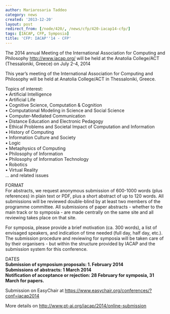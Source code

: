 ```yaml
---
author: Mariarosaria Taddeo
category: news
created: '2013-12-20'
layout: post
redirect_from: [/node/420/, /news/cfp/420-iacap14-cfp/]
tags: [IACAP, CFP, Symposia]
title: 'CFP: IACAP''14 - CFP'
---
```

The 2014 annual Meeting of the International Association for Computing and
Philosophy <http://www.iacap.org/> will be held at the  Anatolia College/ACT
(Thessaloniki, Greece)  on July 2-4, 2014  
  
This year’s meeting of the International Association for Computing and
Philosophy will be held at Anatolia College/ACT in Thessaloniki, Greece.  
  
  
Topics of interest:  
   •    Artificial Intelligence  
   •    Artificial Life  
   •    Cognitive Science, Computation & Cognition  
   •    Computational Modeling in Science and Social Science  
   •    Computer-Mediated Communication  
   •    Distance Education and Electronic Pedagogy  
   •    Ethical Problems and Societal Impact of Computation and Information  
   •    History of Computing  
   •    Information Culture and Society  
   •    Logic  
   •    Metaphysics of Computing  
   •    Philosophy of Information  
   •    Philosophy of Information Technology  
   •    Robotics  
   •    Virtual Reality  
... and related issues  
  
FORMAT  
For abstracts, we request anonymous submission of 600-1000 words (plus
references) in plain text or PDF, plus a short abstract of up to 120 words.
All submissions will be reviewed double-blind by at least two members of the
programme committee. All submissions of paper abstracts - whether to the main
track or to symposia - are made centrally on the same site and all reviewing
takes place on that site.  
  
For symposia, please provide a brief motivation (ca. 300 words), a list of
envisaged speakers, and indication of time needed (full day, half day, etc.).
The submission procedure and reviewing for symposia will be taken care of by
their organisers - but within the structure provided by IACAP and the
submission system for this conference.  
  
DATES  
 **Submission of symposium proposals: 1.  February 2014**  
 **Submissions of abstracts: 1 March 2014**  
 **Notification of acceptance or rejection: 28 February for symposia, 31 March
for papers.**  
  
Submission on EasyChair at
<https://www.easychair.org/conferences/?conf=iacap2014>  
  
More details on <http://www.pt-ai.org/iacap/2014/online-submission>


